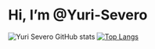 # Hi, I’m @Yuri-Severo

  ![Yuri Severo GitHub stats](https://github-readme-stats.vercel.app/api?username=Yuri-Severo&show_icons=true&theme=dracula)
  [![Top Langs](https://github-readme-stats.vercel.app/api/top-langs/?username=Yuri-Severo&size_weight=0.5&count_weight=0.5&theme=dracula)](https://github.com/anuraghazra/github-readme-stats)


